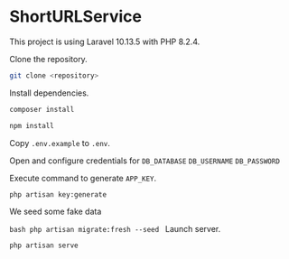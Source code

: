 # ShortURLService

This project is using Laravel 10.13.5 with PHP 8.2.4.

Clone the repository.

```bash
git clone <repository>
```

Install dependencies.
```bash
composer install
```

```bash
npm install
```

Copy `.env.example` to `.env`. 

Open and configure credentials for `DB_DATABASE` `DB_USERNAME` `DB_PASSWORD`

Execute command to generate `APP_KEY`.
```bash
php artisan key:generate
```

We seed some fake data

``bash
php artisan migrate:fresh --seed
``
Launch server.

```bash
php artisan serve
```
